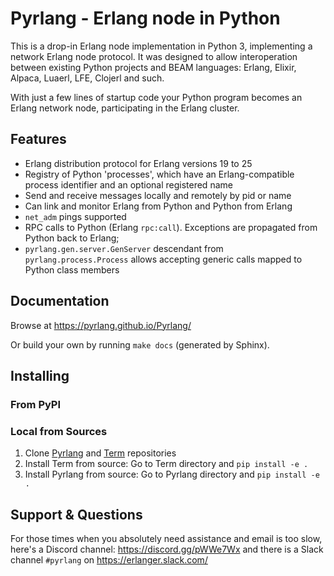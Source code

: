 # Pyrlang - Erlang node in Python

This is a drop-in Erlang node implementation in Python 3, implementing
a network Erlang node protocol. It was designed to allow interoperation between
existing Python projects and BEAM languages: Erlang, Elixir, Alpaca, Luaerl,
LFE, Clojerl and such.

With just a few lines of startup code your Python program becomes an Erlang
network node, participating in the Erlang cluster.

## Features

*   Erlang distribution protocol for Erlang versions 19 to 25
*   Registry of Python 'processes', which have an Erlang-compatible process
    identifier and an optional registered name
*   Send and receive messages locally and remotely by pid or name
*   Can link and monitor Erlang from Python and Python from Erlang
*   `net_adm` pings supported
*   RPC calls to Python (Erlang `rpc:call`). Exceptions are propagated
    from Python back to Erlang;
*   `pyrlang.gen.server.GenServer` descendant from `pyrlang.process.Process`
    allows accepting generic calls mapped to Python class members

## Documentation

Browse at https://pyrlang.github.io/Pyrlang/

Or build your own by running `make docs` (generated by Sphinx).

## Installing

### From PyPI

### Local from Sources

1. Clone [Pyrlang](https://github.com/Pyrlang/Pyrlang) and [Term](https://github.com/Pyrlang/Term) repositories
2. Install Term from source: Go to Term directory and `pip install -e .`
3. Install Pyrlang from source: Go to Pyrlang directory and `pip install -e .`

## Support & Questions

For those times when you absolutely need assistance and email is too slow, here's a Discord channel: https://discord.gg/pWWe7Wx and there is a Slack channel `#pyrlang` on https://erlanger.slack.com/


